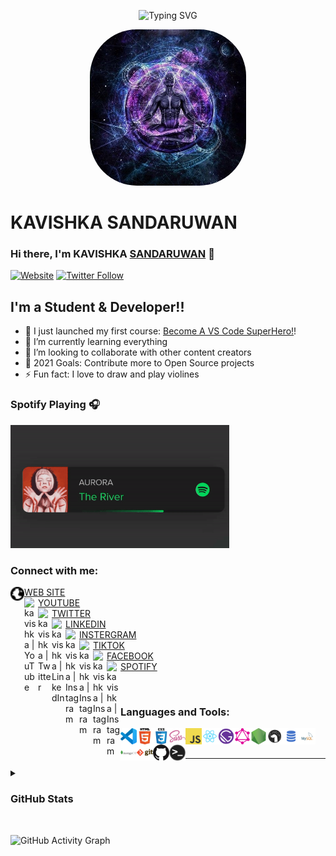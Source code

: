 
<div align="center">
  
  
![Typing SVG](https://readme-typing-svg.herokuapp.com?font=Patua+One&size=24&vCenter=true&lines=You+are+welcome+to+my+github+profile;My+name+is+Kavishka+Sandaruwan;This+is+my+github+account+;Thanks+for+watching+my+github+profile)

</div>
<div align="center" >
  <img src="images/profilephoto.jpg" width="250" height="250" style="border-radius:30%">
  </div>
  <h1>KAVISHKA SANDARUWAN</h1>
</div>

### Hi there, I'm KAVISHKA [SANDARUWAN][website] 👋

[![Website](https://img.shields.io/website?label=www.kavishka-sandaruwan.ml&style=for-the-badge&url=https://www.kavishka-sandaruwan.ml)](https://www.kavishka-sandaruwan.ml)
[![Twitter Follow](https://img.shields.io/twitter/follow/kavishka__0?color=1DA1F2&logo=twitter&style=for-the-badge)](https://twitter.com/intent/follow?original_referer=https%3A%2F%2Fgithub.com%2FcodeSTACKr&screen_name=kavishka__0)

## I'm a Student & Developer!!

- 🔭 I just launched my first course: [Become A VS Code SuperHero!][course]!
- 🌱 I’m currently learning everything 
- 👯 I’m looking to collaborate with other content creators
- 🥅 2021 Goals: Contribute more to Open Source projects
- ⚡ Fun fact: I love to draw and play violines

### Spotify Playing 🎧

[<img src="images/spotify.gif" alt="kavishka Spotify Playing" width="350" />](https://open.spotify.com/user/lv7mdswbmu2ti3ffhl9sqanzz)

### Connect with me:


[<img align="left" alt="kavishka-sandaruwan.ml" width="22px" src="https://raw.githubusercontent.com/iconic/open-iconic/master/svg/globe.svg" />][website] [WEB SITE][website]      
[<img align="left" alt="kavishka | YouTube" width="22px" src="https://cdn.jsdelivr.net/npm/simple-icons@v3/icons/youtube.svg" />][youtube] [YOUTUBE][youtube]     
[<img align="left" alt="kavishka | Twitter" width="22px" src="https://cdn.jsdelivr.net/npm/simple-icons@v3/icons/twitter.svg" />][twitter] [TWITTER][twitter]      
[<img align="left" alt="kavishka | LinkedIn" width="22px" src="https://cdn.jsdelivr.net/npm/simple-icons@v3/icons/linkedin.svg" />][twitter] [LINKEDIN][twitter]      
[<img align="left" alt="kavishka | Instagram" width="22px" src="https://cdn.jsdelivr.net/npm/simple-icons@v3/icons/instagram.svg" />][instagram] [INSTERGRAM][instagram]      
[<img align="left" alt="kavishka | Instagram" width="22px" src="https://cdn.jsdelivr.net/npm/simple-icons@3.13.0/icons/tiktok.svg" />][tiktok] [TIKTOK][tiktok]     
[<img align="left" alt="kavishka | Instagram" width="22px" src="https://cdn.jsdelivr.net/npm/simple-icons@3.13.0/icons/facebook.svg" />][facebook] [FACEBOOK][facebook]     
[<img align="left" alt="kavishka | Instagram" width="22px" src="https://cdn.jsdelivr.net/npm/simple-icons@3.13.0/icons/spotify.svg" />][spotify] [SPOTIFY][spotify]    


<br />

### Languages and Tools:

[<img align="left" alt="Visual Studio Code" width="26px" src="https://raw.githubusercontent.com/github/explore/80688e429a7d4ef2fca1e82350fe8e3517d3494d/topics/visual-studio-code/visual-studio-code.png" />][webdevplaylist]
[<img align="left" alt="HTML5" width="26px" src="https://raw.githubusercontent.com/github/explore/80688e429a7d4ef2fca1e82350fe8e3517d3494d/topics/html/html.png" />][webdevplaylist]
[<img align="left" alt="CSS3" width="26px" src="https://raw.githubusercontent.com/github/explore/80688e429a7d4ef2fca1e82350fe8e3517d3494d/topics/css/css.png" />][cssplaylist]
[<img align="left" alt="Sass" width="26px" src="https://raw.githubusercontent.com/github/explore/80688e429a7d4ef2fca1e82350fe8e3517d3494d/topics/sass/sass.png" />][cssplaylist]
[<img align="left" alt="JavaScript" width="26px" src="https://raw.githubusercontent.com/github/explore/80688e429a7d4ef2fca1e82350fe8e3517d3494d/topics/javascript/javascript.png" />][jsplaylist]
[<img align="left" alt="React" width="26px" src="https://raw.githubusercontent.com/github/explore/80688e429a7d4ef2fca1e82350fe8e3517d3494d/topics/react/react.png" />][reactplaylist]
[<img align="left" alt="Gatsby" width="26px" src="https://raw.githubusercontent.com/github/explore/e94815998e4e0713912fed477a1f346ec04c3da2/topics/gatsby/gatsby.png" />][webdevplaylist]
[<img align="left" alt="GraphQL" width="26px" src="https://raw.githubusercontent.com/github/explore/80688e429a7d4ef2fca1e82350fe8e3517d3494d/topics/graphql/graphql.png" />][webdevplaylist]
[<img align="left" alt="Node.js" width="26px" src="https://raw.githubusercontent.com/github/explore/80688e429a7d4ef2fca1e82350fe8e3517d3494d/topics/nodejs/nodejs.png" />][webdevplaylist]
[<img align="left" alt="Deno" width="26px" src="https://raw.githubusercontent.com/github/explore/361e2821e2dea67711cde99c9c40ed357061cf27/topics/deno/deno.png" />][webdevplaylist]
[<img align="left" alt="SQL" width="26px" src="https://raw.githubusercontent.com/github/explore/80688e429a7d4ef2fca1e82350fe8e3517d3494d/topics/sql/sql.png" />][webdevplaylist]
[<img align="left" alt="MySQL" width="26px" src="https://raw.githubusercontent.com/github/explore/80688e429a7d4ef2fca1e82350fe8e3517d3494d/topics/mysql/mysql.png" />][webdevplaylist]
[<img align="left" alt="MongoDB" width="26px" src="https://raw.githubusercontent.com/github/explore/80688e429a7d4ef2fca1e82350fe8e3517d3494d/topics/mongodb/mongodb.png" />][webdevplaylist]
[<img align="left" alt="Git" width="26px" src="https://raw.githubusercontent.com/github/explore/80688e429a7d4ef2fca1e82350fe8e3517d3494d/topics/git/git.png" />][webdevplaylist]
[<img align="left" alt="GitHub" width="26px" src="https://raw.githubusercontent.com/github/explore/78df643247d429f6cc873026c0622819ad797942/topics/github/github.png" />][webdevplaylist]
[<img align="left" alt="Terminal" width="26px" src="https://raw.githubusercontent.com/github/explore/80688e429a7d4ef2fca1e82350fe8e3517d3494d/topics/terminal/terminal.png" />][webdevplaylist]

<br />
<br />

---


<details>
  <summary><H3>GitHub Stats</H3></summary>

   <p><img align="left" alt="kavishka's GitHub Stats" src="https://github-readme-stats.vercel.app/api?username=kavishkaya&show_icons=true&hide_border=false&title_color=ff652f&icon_color=FFE400&bg_color=09131B&text_color=ffffff&border_color=0c1a25" /></p>     

---
 <p><img align="center" src="https://github-readme-streak-stats.herokuapp.com/?user=kavishkaya&theme=radical" alt="kavishkaya" /></p>         

<p align="left"><img align="left" src="https://github-readme-stats.vercel.app/api/top-langs?username=kavishkaya&show_icons=true&locale=en&layout=compact&theme=radical" alt="kavishkaya" /></p>    

</details>

[website]: https://www.kavishka-sandaruwan.ml
[course]: http://vsCodeHero.com
[facebook]: facebook.com/kavishka.sandaruwan.0
[twitter]: https://twitter.com/kavishka__0
[tiktok]: https://www.tiktok.com/@kavishka.sandaruwan.0
[youtube]: https://www.youtube.com/channel/UCXhSoLCX0DIpNYh_0ICiP0w
[spotify]: https://open.spotify.com/user/lv7mdswbmu2ti3ffhl9sqanzz
[instagram]: https://www.instagram.com/kavishka.sandaruwan.0
[linkedin]: https://www.linkedin.com/in/kavishka-sandaruwan-b77654253
[webdevplaylist]: https://www.youtube.com/channel/UCXhSoLCX0DIpNYh_0ICiP0w/videos
[jsplaylist]: https://www.youtube.com/channel/UCXhSoLCX0DIpNYh_0ICiP0w/videos
[cssplaylist]: https://www.youtube.com/channel/UCXhSoLCX0DIpNYh_0ICiP0w/videos
[reactplaylist]: https://www.youtube.com/channel/UCXhSoLCX0DIpNYh_0ICiP0w/videos



 

 
 <br />
 
![GitHub Activity Graph](https://activity-graph.herokuapp.com/graph?username=kavishkaya&bg_color=000000&color=4fff67&line=4fff67&point=ffffff&area=true&hide_border=true)  




